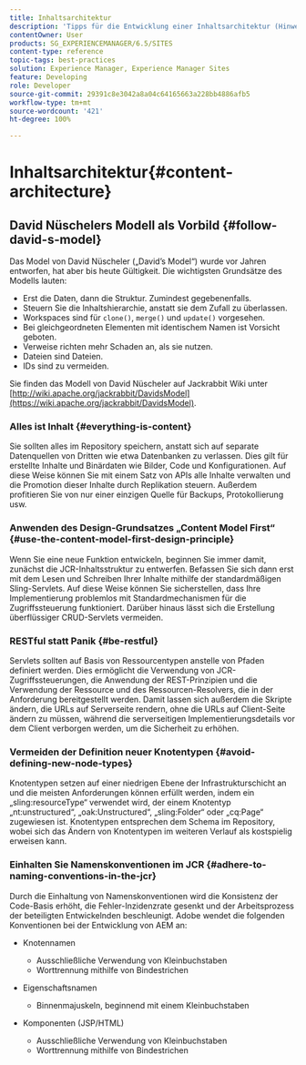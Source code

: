 ```yaml
---
title: Inhaltsarchitektur
description: 'Tipps für die Entwicklung einer Inhaltsarchitektur (Hinweis: Alles ist Inhalt.)'
contentOwner: User
products: SG_EXPERIENCEMANAGER/6.5/SITES
content-type: reference
topic-tags: best-practices
solution: Experience Manager, Experience Manager Sites
feature: Developing
role: Developer
source-git-commit: 29391c8e3042a8a04c64165663a228bb4886afb5
workflow-type: tm+mt
source-wordcount: '421'
ht-degree: 100%

---
```


# Inhaltsarchitektur{#content-architecture}

## David Nüschelers Modell als Vorbild {#follow-david-s-model}

Das Model von David Nüscheler („David’s Model“) wurde vor Jahren entworfen, hat aber bis heute Gültigkeit. Die wichtigsten Grundsätze des Modells lauten:

* Erst die Daten, dann die Struktur. Zumindest gegebenenfalls.
* Steuern Sie die Inhaltshierarchie, anstatt sie dem Zufall zu überlassen.
* Workspaces sind für `clone()`, `merge()` und `update()` vorgesehen.
* Bei gleichgeordneten Elementen mit identischem Namen ist Vorsicht geboten.
* Verweise richten mehr Schaden an, als sie nutzen.
* Dateien sind Dateien.
* IDs sind zu vermeiden.

Sie finden das Modell von David Nüscheler auf Jackrabbit Wiki unter [http://wiki.apache.org/jackrabbit/DavidsModel](https://wiki.apache.org/jackrabbit/DavidsModel).

### Alles ist Inhalt {#everything-is-content}

Sie sollten alles im Repository speichern, anstatt sich auf separate Datenquellen von Dritten wie etwa Datenbanken zu verlassen. Dies gilt für erstellte Inhalte und Binärdaten wie Bilder, Code und Konfigurationen. Auf diese Weise können Sie mit einem Satz von APIs alle Inhalte verwalten und die Promotion dieser Inhalte durch Replikation steuern. Außerdem profitieren Sie von nur einer einzigen Quelle für Backups, Protokollierung usw.

### Anwenden des Design-Grundsatzes „Content Model First“ {#use-the-content-model-first-design-principle}

Wenn Sie eine neue Funktion entwickeln, beginnen Sie immer damit, zunächst die JCR-Inhaltsstruktur zu entwerfen. Befassen Sie sich dann erst mit dem Lesen und Schreiben Ihrer Inhalte mithilfe der standardmäßigen Sling-Servlets. Auf diese Weise können Sie sicherstellen, dass Ihre Implementierung problemlos mit Standardmechanismen für die Zugriffssteuerung funktioniert. Darüber hinaus lässt sich die Erstellung überflüssiger CRUD-Servlets vermeiden.

### RESTful statt Panik {#be-restful}

Servlets sollten auf Basis von Ressourcentypen anstelle von Pfaden definiert werden. Dies ermöglicht die Verwendung von JCR-Zugriffssteuerungen, die Anwendung der REST-Prinzipien und die Verwendung der Ressource und des Ressourcen-Resolvers, die in der Anforderung bereitgestellt werden. Damit lassen sich außerdem die Skripte ändern, die URLs auf Serverseite rendern, ohne die URLs auf Client-Seite ändern zu müssen, während die serverseitigen Implementierungsdetails vor dem Client verborgen werden, um die Sicherheit zu erhöhen.

### Vermeiden der Definition neuer Knotentypen {#avoid-defining-new-node-types}

Knotentypen setzen auf einer niedrigen Ebene der Infrastrukturschicht an und die meisten Anforderungen können erfüllt werden, indem ein „sling:resourceType“ verwendet wird, der einem Knotentyp „nt:unstructured“, „oak:Unstructured“, „sling:Folder“ oder „cq:Page“ zugewiesen ist. Knotentypen entsprechen dem Schema im Repository, wobei sich das Ändern von Knotentypen im weiteren Verlauf als kostspielig erweisen kann.

### Einhalten Sie Namenskonventionen im JCR {#adhere-to-naming-conventions-in-the-jcr}

Durch die Einhaltung von Namenskonventionen wird die Konsistenz der Code-Basis erhöht, die Fehler-Inzidenzrate gesenkt und der Arbeitsprozess der beteiligten Entwickelnden beschleunigt. Adobe wendet die folgenden Konventionen bei der Entwicklung von AEM an:

* Knotennamen

   * Ausschließliche Verwendung von Kleinbuchstaben
   * Worttrennung mithilfe von Bindestrichen

* Eigenschaftsnamen

   * Binnenmajuskeln, beginnend mit einem Kleinbuchstaben

* Komponenten (JSP/HTML)

   * Ausschließliche Verwendung von Kleinbuchstaben
   * Worttrennung mithilfe von Bindestrichen
